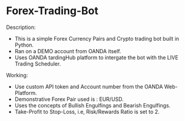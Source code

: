 # Forex-Trading-Bot

Description:
- This is a simple Forex Currency Pairs and Crypto trading bot built in Python.
- Ran on a DEMO account from OANDA itself.
- Uses OANDA tardingHub platform to intergate the bot with the LIVE Trading Scheduler.

Working: 
- Use custom API token and Account number from the OANDA Web-Platform.
- Demonstrative Forex Pair used is : EUR/USD.
- Uses the concepts of Bullish Engulfings and Bearish Engulfings.
- Take-Profit to Stop-Loss, i.e, Risk/Rewards Ratio is set to 2.

